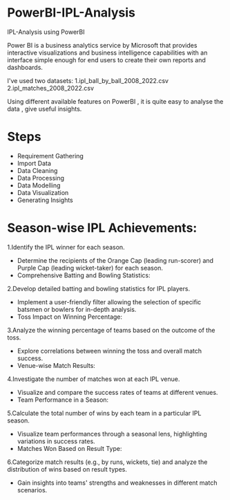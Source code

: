 # PowerBI-IPL-Analysis
IPL-Analysis using PowerBI

Power BI is a business analytics service by Microsoft that provides interactive visualizations and business intelligence capabilities with an interface simple enough for end users to create their own reports and dashboards.

I've used two datasets:
1.ipl_ball_by_ball_2008_2022.csv
2.ipl_matches_2008_2022.csv

Using different available features on PowerBI , it is quite easy to analyse the data , give useful insights.

# Steps 
- Requirement Gathering
- Import Data
- Data Cleaning
- Data Processing
- Data Modelling
- Data Visualization
- Generating Insights

# Season-wise IPL Achievements:
1.Identify the IPL winner for each season.
- Determine the recipients of the Orange Cap (leading run-scorer) and Purple Cap (leading wicket-taker) for each season.
- Comprehensive Batting and Bowling Statistics:

2.Develop detailed batting and bowling statistics for IPL players.
- Implement a user-friendly filter allowing the selection of specific batsmen or bowlers for in-depth analysis.
- Toss Impact on Winning Percentage:

3.Analyze the winning percentage of teams based on the outcome of the toss.
- Explore correlations between winning the toss and overall match success.
- Venue-wise Match Results:

4.Investigate the number of matches won at each IPL venue.
- Visualize and compare the success rates of teams at different venues.
- Team Performance in a Season:

5.Calculate the total number of wins by each team in a particular IPL season.
- Visualize team performances through a seasonal lens, highlighting variations in success rates.
- Matches Won Based on Result Type:

6.Categorize match results (e.g., by runs, wickets, tie) and analyze the distribution of wins based on result types.
- Gain insights into teams' strengths and weaknesses in different match scenarios.
